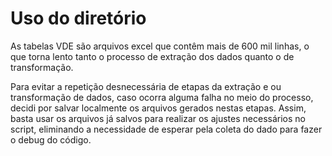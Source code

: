 # Uso do diretório

As tabelas VDE são arquivos excel que contêm mais de 600 mil linhas, o que torna lento tanto o processo de extração dos dados quanto o de transformação.

Para evitar a repetição desnecessária de etapas da extração e ou transformação de dados, caso ocorra alguma falha no meio do processo, decidi por salvar localmente os arquivos gerados nestas etapas. Assim, basta usar os arquivos já salvos para realizar os ajustes necessários no script, eliminando a necessidade de esperar pela coleta do dado para fazer o debug do código.
